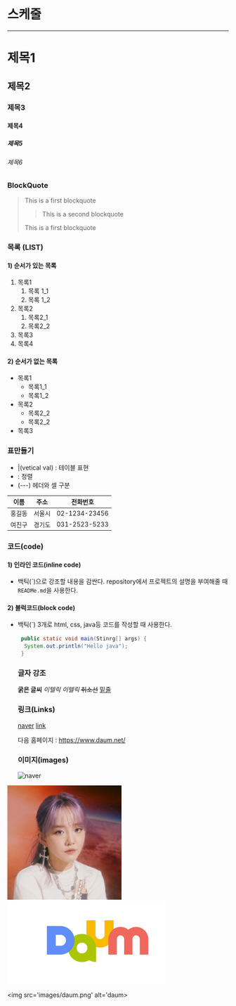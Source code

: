 # 스케줄

---

# 제목1

## 제목2

### 제목3

#### 제목4

##### 제목5

###### 제목6

### BlockQuote

> This is a first blockquote
>
> > This is a second blockquote
>
> This is a first blockquote

### 목록 (LIST)

#### 1) 순서가 있는 목록

1. 목록1
   1. 목록 1_1
   2. 목록 1_2
2. 목록2
   1. 목록2_1
   2. 목록2_2
3. 목록3
4. 목록4

#### 2) 순서가 없는 목록

- 목록1
  - 목록1_1
  - 목록1_2
- 목록2
  - 목록2_2
  - 목록2_2
- 목록3

### 표만들기

- |(vetical val) : 테이블 표현
- : 정렬
- (---) 헤더와 셀 구분

|  이름  |  주소  |   전화번호    |
| :----: | :----: | :-----------: |
| 홍길동 | 서울시 | 02-1234-23456 |
| 여진구 | 경기도 | 031-2523-5233 |

### 코드(code)

#### 1) 인라인 코드(inline code)

- 백틱(\`)으로 강조할 내용을 감싼다.
  repository에서 프로젝트의 설명을 부여해줄 때 `READMe.md`을 사용한다.

#### 2) 블럭코드(block code)

- 백틱(`) 3개로 html, css, java등 코드를 작성할 때 사용한다.

  ```java
   public static void main(Stinrg[] args) {
    System.out.println("Hello java");
   }
  ```

  ### 글자 강조

  **굵은 글씨**
  _이텔릭_
  _이텔릭_
  ~~취소선~~
  <u>밑줄</u>

  ### 링크(Links)

  [naver](https://www.naver.com/)
  [link](a.txt)

  다음 홈페이지 : <https://www.daum.net/>

  ### 이미지(images)

  ![naver](https://s.pstatic.net/dthumb.phinf/?src=%22https%3A%2F%2Fphinf.pstatic.net%2Ftvcast%2F20220607_24%2FNffLd_1654591171726gyofG_PNG%2F1654591045811.png%22&type=nf464_260)

![box](images/%EB%8B%A4%EC%9A%B4%EB%A1%9C%EB%93%9C.jfif)
[![daum](images/daum.png)](https://www.daum.net/)

<img src='images/daum.png' alt='daum>
